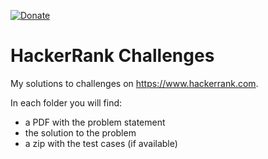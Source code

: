 [![Donate](https://img.shields.io/badge/Donate-PayPal-orange.svg)](https://www.paypal.com/donate/?cmd=_donations&business=8UK2BZP2K8NSS)

# HackerRank Challenges
My solutions to challenges on https://www.hackerrank.com.

In each folder you will find:
 - a PDF with the problem statement
 - the solution to the problem
 - a zip with the test cases (if available)
